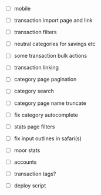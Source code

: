 - [ ] mobile
- [ ] transaction import page and link
- [ ] transaction filters
- [ ] neutral categories for savings etc
- [ ] some transaction bulk actions
- [ ] transaction linking
- [ ] category page pagination
- [ ] category search
- [ ] category page name truncate
- [ ] fix category autocomplete
- [ ] stats page filters
- [ ] fix input outlines in safari(s)
- [ ] moor stats
- [ ] accounts
- [ ] transaction tags?
- [ ] deploy script

